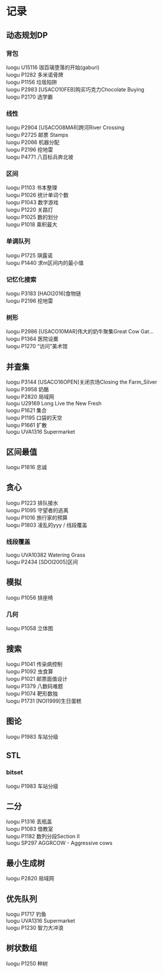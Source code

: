 # 记录

## 动态规划DP
### 背包
luogu U15116 珈百璃堕落的开始(gaburi)<br>
luogu P1282 多米诺骨牌<br>
luogu P1156 垃圾陷阱<br>
luogu P2983 [USACO10FEB]购买巧克力Chocolate Buying<br>
luogu P2170 选学霸 <br>
### 线性
luogu P2904 [USACO08MAR]跨河River Crossing<br>
luogu P2725 邮票 Stamps <br>
luogu P2066 机器分配<br>
luogu P2196 挖地雷<br>
luogu P4771 八百标兵奔北坡<br>
### 区间
luogu P1103 书本整理 <br>
luogu P1026 统计单词个数<br>
luogu P1043 数字游戏<br>
luogu P1220 关路灯<br>
luogu P1025 数的划分 <br>
luogu P1018 乘积最大<br>
### 单调队列
luogu P1725 琪露诺<br>
luogu P1440 求m区间内的最小值<br>
### 记忆化搜索
luogu P3183 [HAOI2016]食物链<br>
luogu P2196 挖地雷<br>
### 树形
luogu P2986 [USACO10MAR]伟大的奶牛聚集Great Cow Gat...<br>
luogu P1364 医院设置<br>
luogu P1270 “访问”美术馆<br> 

## 并查集
luogu P3144 [USACO16OPEN]关闭农场Closing the Farm_Silver<br>
luogu P3958 奶酪<br>
luogu P2820 局域网 <br>
luogu U29169 Long Live the New Fresh<br>
luogu P1621 集合<br>
luogu P1195 口袋的天空 <br>
luogu P1661 扩散<br>
luogu UVA1316 Supermarket<br>

## 区间最值
luogu P1816 忠诚<br>

## 贪心
luogu P1223 排队接水<br> 
luogu P1095 守望者的逃离<br>
luogu P1016 旅行家的预算 <br>
luogu P1803 凌乱的yyy / 线段覆盖<br> 
### 线段覆盖
luogu UVA10382 Watering Grass<br>
luogu P2434 [SDOI2005]区间<br>


## 模拟
luogu P1056 排座椅 <br>
### 几何
luogu P1058 立体图<br>

## 搜索
luogu P1041 传染病控制<br>
luogu P1092 虫食算<br>
luogu P1021 邮票面值设计<br> 
luogu P1379 八数码难题 <br>
luogu P1074 靶形数独 <br>
luogu P1731 [NOI1999]生日蛋糕 <br>

## 图论
luogu P1983 车站分级 <br>

## STL
### bitset
luogu P1983 车站分级 <br>

## 二分
luogu P1316 丢瓶盖<br>
luogu P1083 借教室 <br>
luogu P1182 数列分段Section II<br>
luogu SP297 AGGRCOW - Aggressive cows<br>

## 最小生成树
luogu P2820 局域网 <br>

## 优先队列
luogu P1717 钓鱼<br>
luogu UVA1316 Supermarket<br>
luogu P1230 智力大冲浪 <br>

## 树状数组
luogu P1250 种树<br>
